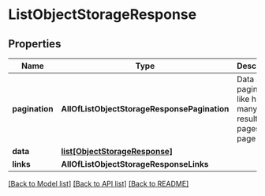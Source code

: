 # ListObjectStorageResponse

## Properties
Name | Type | Description | Notes
------------ | ------------- | ------------- | -------------
**pagination** | **AllOfListObjectStorageResponsePagination** | Data about pagination like how many results, pages, page size. | 
**data** | [**list[ObjectStorageResponse]**](ObjectStorageResponse.md) |  | 
**links** | **AllOfListObjectStorageResponseLinks** |  | 

[[Back to Model list]](../README.md#documentation-for-models) [[Back to API list]](../README.md#documentation-for-api-endpoints) [[Back to README]](../README.md)


